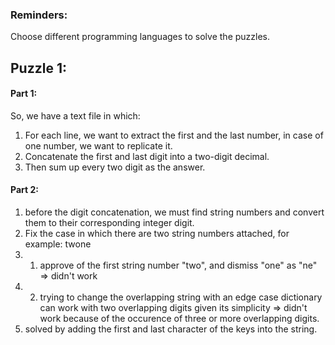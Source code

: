 ### Reminders:
Choose different programming languages to solve the puzzles.

## Puzzle 1:
#### Part 1:
So, we have a text file in which:
1. For each line, we want to extract the first and the last number, in case of one number, we want to replicate it.
2. Concatenate the first and last digit into a two-digit decimal.
3. Then sum up every two digit as the answer.

#### Part 2:
1. before the digit concatenation, we must find string numbers and convert them to their corresponding integer digit.
2. Fix the case in which there are two string numbers attached, for example: twone
2. 1. approve of the first string number "two", and dismiss "one" as "ne" => didn't work
2. 2. trying to change the overlapping string with an edge case dictionary can work with two overlapping digits given its simplicity => didn't work because of the occurence of three or more overlapping digits.
3. solved by adding the first and last character of the keys into the string.

